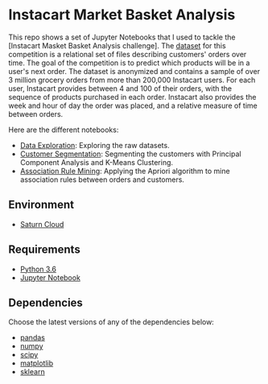 # Instacart Market Basket Analysis

This repo shows a set of Jupyter Notebooks that I used to tackle the [Instacart Masket Basket Analysis challenge]. The [dataset](https://github.com/Kannupriya1999/Instacart-Basket-Analysis/tree/main/data) for this competition is a relational set of files describing customers' orders over time. The goal of the competition is to predict which products will be in a user's next order. The dataset is anonymized and contains a sample of over 3 million grocery orders from more than 200,000 Instacart users. For each user, Instacart provides between 4 and 100 of their orders, with the sequence of products purchased in each order. Instacart also provides the week and hour of day the order was placed, and a relative measure of time between orders.

Here are the different notebooks:
* [Data Exploration](https://github.com/Kannupriya1999/Instacart-Basket-Analysis/blob/main/notebooks/Instacart-Simple-Data-Exploration.ipynb): Exploring the raw datasets.
* [Customer Segmentation](https://github.com/Kannupriya1999/Instacart-Basket-Analysis/blob/main/notebooks/Customer-Segments-with-PCA.ipynb): Segmenting the customers with Principal Component Analysis and K-Means Clustering.
* [Association Rule Mining](https://github.com/Kannupriya1999/Instacart-Basket-Analysis/blob/main/notebooks/Association-Rule-Mining.ipynb): Applying the Apriori algorithm to mine association rules between orders and customers.

## Environment

* [Saturn Cloud](https://www.saturncloud.io/)

## Requirements

* [Python 3.6](https://www.python.org/downloads/release/python-360/)
* [Jupyter Notebook](http://jupyter.org/)

## Dependencies

Choose the latest versions of any of the dependencies below:
* [pandas](https://pandas.pydata.org/)
* [numpy](http://www.numpy.org/)
* [scipy](https://www.scipy.org/)
* [matplotlib](https://matplotlib.org/)
* [sklearn](http://scikit-learn.org/stable/)

